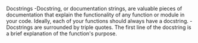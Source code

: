 Docstrings
-Docstring, or documentation strings, are valuable pieces of documentation that explain the functionality of any function or module in your code. Ideally, each of your functions should always have a docstring.
-Docstrings are surrounded by triple quotes. The first line of the docstring is a brief explanation of the function's purpose. 